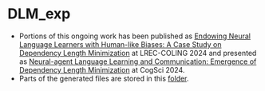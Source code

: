# DLM_exp

- Portions of this ongoing work has been published as [Endowing Neural Language Learners with Human-like Biases: A Case Study on Dependency Length Minimization](https://aclanthology.org/2024.lrec-main.516/) at LREC-COLING 2024 and presented as [Neural-agent Language Learning and Communication: Emergence of Dependency Length Minimization](https://escholarship.org/uc/item/7fr1b90k) at CogSci 2024.
- Parts of the generated files are stored in this [folder](https://drive.google.com/drive/folders/1_eUHRisx2DP6s7hf6DXCUzxLnDvweNyB?usp=drive_link).
